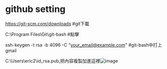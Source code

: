 # github setting

https://git-scm.com/downloads  #git下載

C:\Program Files\Git\git-bash #點擊

ssh-keygen -t rsa -b 4096 -C "your_email@example.com" #git-bash中打上gmail

C:\Users\eric2\id_rsa.pub,把內容複製加進這裡![image](https://user-images.githubusercontent.com/67619529/109429111-1343d500-7a35-11eb-9db5-aeb0872c8552.png)

